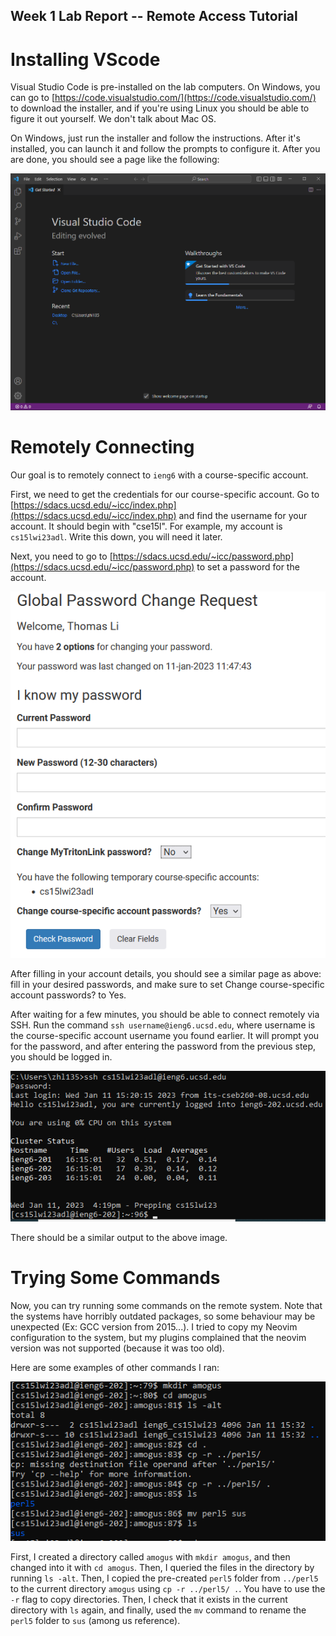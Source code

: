 ## Week 1 Lab Report -- Remote Access Tutorial

# Installing VScode

Visual Studio Code is pre-installed on the lab computers. On Windows, you can go to [https://code.visualstudio.com/](https://code.visualstudio.com/) to download the installer, and if you're using Linux you should be able to figure it out yourself. We don't talk about Mac OS.

On Windows, just run the installer and follow the instructions. After it's installed, you can launch it and follow the prompts to configure it. After you are done, you should see a page like the following:

![VS Code](vscode.png)

# Remotely Connecting

Our goal is to remotely connect to `ieng6` with a course-specific account.

First, we need to get the credentials for our course-specific account. Go to [https://sdacs.ucsd.edu/~icc/index.php](https://sdacs.ucsd.edu/~icc/index.php) and find the username for your account. It should begin with "cse15l". For example, my account is `cs15lwi23adl`. Write this down, you will need it later.

Next, you need to go to [https://sdacs.ucsd.edu/~icc/password.php](https://sdacs.ucsd.edu/~icc/password.php) to set a password for the account. 

![Password reset page](password.png)

After filling in your account details, you should see a similar page as above: fill in your desired passwords, and make sure to set Change course-specific account passwords? to Yes. 

After waiting for a few minutes, you should be able to connect remotely via SSH. Run the command `ssh username@ieng6.ucsd.edu`, where username is the course-specific account username you found earlier. It will prompt you for the password, and after entering the password from the previous step, you should be logged in. 

![SSH](ssh.png)

There should be a similar output to the above image. 

# Trying Some Commands

Now, you can try running some commands on the remote system. Note that the systems have horribly outdated packages, so some behaviour may be unexpected (Ex: GCC version from 2015...). I tried to copy my Neovim configuration to the system, but my plugins complained that the neovim version was not supported (because it was too old). 

Here are some examples of other commands I ran:

![Commands](commands.png)

First, I created a directory called `amogus` with `mkdir amogus`, and then changed into it with `cd amogus`. Then, I queried the files in the directory by running `ls -alt`. Then, I copied the pre-created `perl5` folder from `../perl5` to the current directory `amogus` using `cp -r ../perl5/ .`. You have to use the `-r` flag to copy directories. Then, I check that it exists in the current directory with `ls` again, and finally, used the `mv` command to rename the `perl5` folder to `sus` (among us reference). 



